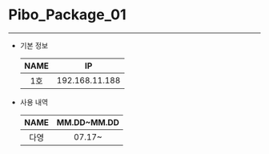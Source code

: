 # Pibo_Package_01
---

* 기본 정보

    |NAME|IP|
    |:---:|:---:|
    |1호|192.168.11.188|


* 사용 내역

    |NAME|MM.DD~MM.DD|
    |:---:|:---:|
    |다영|07.17~|

